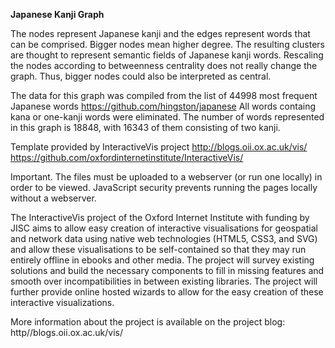 **Japanese Kanji Graph**

The nodes represent Japanese kanji and the edges represent words that can be comprised. Bigger nodes mean higher degree. The resulting clusters are thought to represent semantic fields of Japanese kanji words.
Rescaling the nodes according to betweenness centrality does not really change the graph. Thus, bigger nodes could also be interpreted as central.

The data for this graph was compiled from the list of 44998 most frequent Japanese words https://github.com/hingston/japanese
All words containg kana or one-kanji words were eliminated. The number of words represented in this graph is 18848, with 16343 of them consisting of two kanji.

Template provided by InteractiveVis project
http://blogs.oii.ox.ac.uk/vis/
https://github.com/oxfordinternetinstitute/InteractiveVis/

Important. The files must be uploaded to a webserver (or run one locally) in order to be viewed. JavaScript security prevents running the pages locally without a webserver.

The InteractiveVis project of the Oxford Internet Institute with funding by JISC aims to allow easy creation of interactive visualisations for geospatial and network data using native web technologies (HTML5, CSS3, and SVG) and allow these visualisations to be self-contained so that they may run entirely offline in ebooks and other media. The project will survey existing solutions and build the necessary components to fill in missing features and smooth over incompatibilities in between existing libraries. The project will further provide online hosted wizards to allow for the easy creation of these interactive visualizations.

More information about the project is available on the project blog:
http//blogs.oii.ox.ac.uk/vis/

